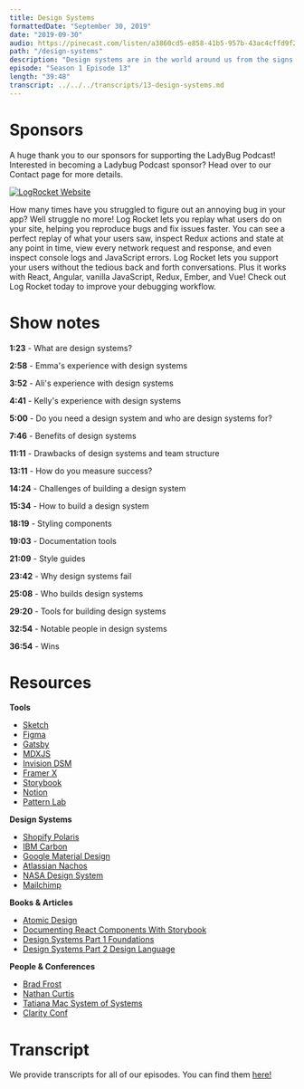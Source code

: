```yaml
---
title: Design Systems
formattedDate: "September 30, 2019"
date: "2019-09-30"
audio: https://pinecast.com/listen/a3860cd5-e858-41b5-957b-43ac4cffd9f2.mp3
path: "/design-systems"
description: "Design systems are in the world around us from the signs on the side of the highway to the setup of a grocery store and our products are no exception. But what exactly our design systems and how do we build them? In this episode, we'll take a look at the foundations of design systems, the benefits and drawbacks, and the process for creating one from the ground up."
episode: "Season 1 Episode 13"
length: "39:48"
transcript: ../../../transcripts/13-design-systems.md
---
```


# Sponsors

A huge thank you to our sponsors for supporting the LadyBug Podcast! Interested in becoming a Ladybug Podcast sponsor? Head over to our Contact page for more details.

<a class="image-link" target="_blank" href="https://logrocket.com">
<img src="../../images/sponsors/logrocket.svg" alt="LogRocket Website"></a>

How many times have you struggled to figure out an annoying bug in your app? Well struggle no more! Log Rocket lets you replay what users do on your site, helping you reproduce bugs and fix issues faster. You can see a perfect replay of what your users saw, inspect Redux actions and state at any point in time, view every network request and response, and even inspect console logs and JavaScript errors. Log Rocket lets you support your users without the tedious back and forth conversations. Plus it works with React, Angular, vanilla JavaScript, Redux, Ember, and Vue! Check out Log Rocket today to improve your debugging workflow.

# Show notes

**1:23** - What are design systems?

**2:58** - Emma's experience with design systems

**3:52** - Ali's experience with design systems

**4:41** - Kelly's experience with design systems

**5:00** - Do you need a design system and who are design systems for?

**7:46** - Benefits of design systems

**11:11** - Drawbacks of design systems and team structure

**13:11** - How do you measure success?

**14:24** - Challenges of building a design system

**15:34** - How to build a design system

**18:19** - Styling components

**19:03** - Documentation tools

**21:09** - Style guides

**23:42** - Why design systems fail

**25:08** - Who builds design systems

**29:20** - Tools for building design systems

**32:54** - Notable people in design systems

**36:54** - Wins

# Resources

**Tools**

- [Sketch](https://www.sketch.com/)
- [Figma](https://www.figma.com/)
- [Gatsby](https://www.gatsbyjs.org/)
- [MDXJS](https://mdxjs.com/getting-started/gatsby)
- [Invision DSM](https://www.invisionapp.com/design-system-manager)
- [Framer X](https://www.framer.com/)
- [Storybook](https://storybook.js.org/)
- [Notion](https://www.notion.so/)
- [Pattern Lab](https://patternlab.io/)

**Design Systems**

- [Shopify Polaris](https://polaris.shopify.com/)
- [IBM Carbon](https://www.carbondesignsystem.com/)
- [Google Material Design](https://material.io/design/)
- [Atlassian Nachos](https://www.atlassian.design/)
- [NASA Design System](https://nasa.github.io/nasawds-site/)
- [Mailchimp](https://styleguide.mailchimp.com/)

**Books & Articles**

- [Atomic Design](https://bradfrost.com/blog/post/atomic-web-design/)
- [Documenting React Components With Storybook](https://medium.com/@**emma**bostian/documenting-react-components-with-storybook-6c83abe7cb29)
- [Design Systems Part 1 Foundations](https://dev.to/**emma**bostian/design-systems-part-i-foundations-45hd)
- [Design Systems Part 2 Design Language](https://dev.to/**emma**bostian/design-systems-part-ii-design-language-217k)

**People & Conferences**

- [Brad Frost](https://bradfrost.com/)
- [Nathan Curtis](https://medium.com/@nathanacurtis)
- [Tatiana Mac System of Systems](https://slides.com/tatianamac/systems-of-systems)
- [Clarity Conf](https://www.clarityconf.com/)

# Transcript

We provide transcripts for all of our episodes. You can find them <a href="https://github.com/ladybug-podcast/ladybug-website/blob/master/transcripts/13-design-systems.md" target="_blank" class="highlight">here!</a>
